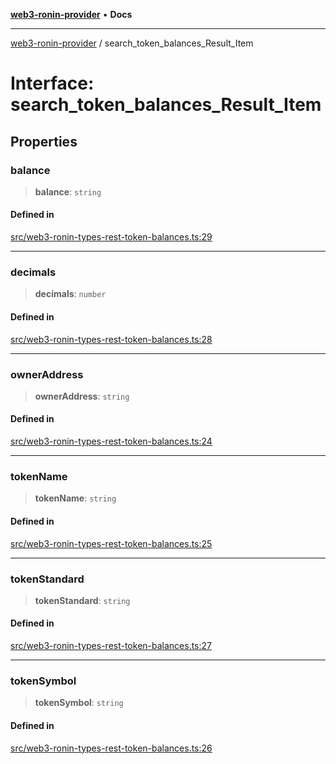 [**web3-ronin-provider**](../README.md) • **Docs**

***

[web3-ronin-provider](../globals.md) / search\_token\_balances\_Result\_Item

# Interface: search\_token\_balances\_Result\_Item

## Properties

### balance

> **balance**: `string`

#### Defined in

[src/web3-ronin-types-rest-token-balances.ts:29](https://github.com/chuacw/web3-ronin-provider/blob/8f8ec8edfaa82f0741161cc9ab238177f2999ade/src/web3-ronin-types-rest-token-balances.ts#L29)

***

### decimals

> **decimals**: `number`

#### Defined in

[src/web3-ronin-types-rest-token-balances.ts:28](https://github.com/chuacw/web3-ronin-provider/blob/8f8ec8edfaa82f0741161cc9ab238177f2999ade/src/web3-ronin-types-rest-token-balances.ts#L28)

***

### ownerAddress

> **ownerAddress**: `string`

#### Defined in

[src/web3-ronin-types-rest-token-balances.ts:24](https://github.com/chuacw/web3-ronin-provider/blob/8f8ec8edfaa82f0741161cc9ab238177f2999ade/src/web3-ronin-types-rest-token-balances.ts#L24)

***

### tokenName

> **tokenName**: `string`

#### Defined in

[src/web3-ronin-types-rest-token-balances.ts:25](https://github.com/chuacw/web3-ronin-provider/blob/8f8ec8edfaa82f0741161cc9ab238177f2999ade/src/web3-ronin-types-rest-token-balances.ts#L25)

***

### tokenStandard

> **tokenStandard**: `string`

#### Defined in

[src/web3-ronin-types-rest-token-balances.ts:27](https://github.com/chuacw/web3-ronin-provider/blob/8f8ec8edfaa82f0741161cc9ab238177f2999ade/src/web3-ronin-types-rest-token-balances.ts#L27)

***

### tokenSymbol

> **tokenSymbol**: `string`

#### Defined in

[src/web3-ronin-types-rest-token-balances.ts:26](https://github.com/chuacw/web3-ronin-provider/blob/8f8ec8edfaa82f0741161cc9ab238177f2999ade/src/web3-ronin-types-rest-token-balances.ts#L26)
